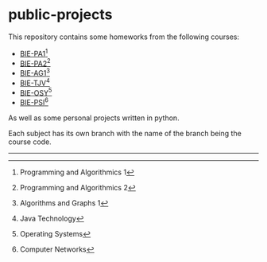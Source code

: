 # public-projects
This repository contains some homeworks from the following courses:
- [BIE-PA1](https://github.com/Kuril-Rybkin/public-projects/tree/PA1)[^1]
- [BIE-PA2](https://github.com/Kuril-Rybkin/public-projects/tree/PA2)[^2]
- [BIE-AG1](https://github.com/Kuril-Rybkin/public-projects/tree/AG1)[^3]
- [BIE-TJV](https://github.com/Kuril-Rybkin/public-projects/tree/TJV)[^4]
- [BIE-OSY](https://github.com/Kuril-Rybkin/public-projects/tree/OSY)[^5]
- [BIE-PSI](https://github.com/Kuril-Rybkin/public-projects/tree/OSY)[^6]

As well as some personal projects written in python.

Each subject has its own branch with the name of the branch being the course code.

---
[^1]:Programming and Algorithmics 1
[^2]:Programming and Algorithmics 2
[^3]:Algorithms and Graphs 1
[^4]:Java Technology
[^5]:Operating Systems
[^6]:Computer Networks
